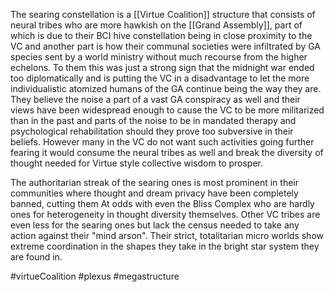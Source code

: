 The searing constellation is a [[Virtue Coalition]] structure that consists of neural tribes who are more hawkish on the [[Grand Assembly]], part of which is due to their BCI hive constellation being in close proximity to the VC and another part is how their communal societies were infiltrated by GA species sent by a world ministry without much recourse from the higher echelons.  To them this was just a strong sign that the midnight war ended too diplomatically and is putting the VC in a disadvantage to let the more individualistic atomized humans of the GA continue being the way they are.  They believe the noise a part of a vast GA conspiracy as well and their views have been widespread enough to cause the VC to be more militarized than in the past and parts of the noise to be in mandated therapy and psychological rehabilitation should they prove too subversive in their beliefs.  However many in the VC do not want such activities going further fearing it would consume the neural tribes as well and break the diversity of thought needed for Virtue style collective wisdom to prosper.  

The authoritarian streak of the searing ones is most prominent in their communities where thought and dream privacy have been completely banned, cutting them At odds with even the Bliss Complex who are hardly ones for heterogeneity in thought diversity themselves.  Other VC tribes are even less for the searing ones but lack the census needed to take any action against their "mind arson".  Their strict, totalitarian micro worlds show extreme coordination in the shapes they take in the bright star system they are found in.

#virtueCoalition 
#plexus 
#megastructure 